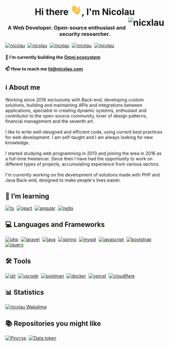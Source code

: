 <h1 align="center">Hi there <img src="hi.gif" width="35">, I'm Nicolau <br/><img align="right" src="https://komarev.com/ghpvc/?username=nicolauns" alt="nicxlau" /></h1>
<h3 align="center">A Web Developer. Open-source enthusiast and security researcher.</h3>

<p align="left">
  <a href="https://twitch.tv/nicxlau" target="blank"><img align="center" src="https://img.shields.io/badge/Twitch-9146FF?style=for-the-badge&logo=twitch&logoColor=white" alt="nicxlau" /></a>&nbsp;
  <a href="https://twitter.com/nicxlau" target="blank"><img align="center" src="https://img.shields.io/badge/Twitter-1DA1F2?style=for-the-badge&logo=twitter&logoColor=white" alt="nicxlau" /></a>&nbsp;
  <a href="https://linkedin.com/in/nicxlau" target="blank"><img align="center" src="https://img.shields.io/badge/LinkedIn-0077B5?style=for-the-badge&logo=linkedin&logoColor=white" alt="nicxlau" /></a>&nbsp;
  <a href="https://instagram.com/nicxlau" target="blank"><img align="center" src="https://img.shields.io/badge/Instagram-E4405F?style=for-the-badge&logo=instagram&logoColor=white" alt="nicxlau" /></a>&nbsp;
  <a href="https://dev.to/nicolau" target="blank"><img align="center" src="https://img.shields.io/badge/dev.to-212121?style=for-the-badge&logo=dev.to&logoColor=white" alt="nicolau" /></a>
</p>

<!-- <a href="https://github.com/nicxlau" target="_blank"><img align="right" src="thoughtful.svg" width="320"/></a> -->

<!-- - 🔭 I’m currently building the [Omni ecosystem](https://octha.com).

- 💬 Ask me about **PHP, Laravel, Jquery, JavaScript, SQL**

- 📫 How to reach me **hi@nicxlau.com** -->

#### 🔭 I’m currently building the [Omni ecosystem](https://octha.com)

#### 📫 How to reach me **hi@nicxlau.com**

## **ℹ️ About me**
Working since 2016 exclusively with Back-end, developing custom solutions, building and maintaining APIs and integrations between applications, specialist in creating dynamic systems, enthusiast and contributor to the open-source community, lover of design patterns, financial management and the seventh art.<br/><br/>I like to write well-designed and efficient code, using current best practices for web development. I am self-taught and I am always looking for new knowledge.<br/><br/>I started studying web programming in 2013 and joining the area in 2016 as a full-time freelancer. Since then I have had the opportunity to work on different types of projects, accumulating experience from various sectors.<br/><br/>I'm currently working on the development of solutions made with PHP and Java Back-end, designed to make people's lives easier.

<!-- <details><summary><span style="color:blue">show more..</span></summary> Marfa stumptown chambray hammock try-hard beard Vibecession deep v echo park offal butcher gochujang intelligentsia cloud bread twee pinterest migas snackwave viral. Ethical craft beer hoodie 3 wolf moon vexillologist church-key small batch tonx franzen meditation af sustainable gastropub. Health goth distillery Brooklyn, art party heirloom farm-to-table hashtag prism</details> -->

## **🌱 I’m learning**
<p align="left">
<a href="https://github.com/topics/ts" target="blank"><img src="https://skillicons.dev/icons?i=ts" alt="ts" width="48" height="48"/></a>&nbsp;
<!-- <a href="https://github.com/topics/vue" target="blank"><img src="https://skillicons.dev/icons?i=vue" alt="vue.js" width="48" height="48"/></a> -->
<a href="https://github.com/topics/react" target="blank"><img src="https://skillicons.dev/icons?i=react" alt="react" width="48" height="48"/></a>&nbsp;
<a href="https://github.com/topics/angular" target="blank"><img src="https://skillicons.dev/icons?i=angular" alt="angular" width="48" height="48"/></a>&nbsp;
<a href="https://github.com/topics/redis" target="blank"><img src="https://skillicons.dev/icons?i=redis" alt="redis" width="48" height="48"/></a>
</p>

## **💻 Languages and Frameworks**
<p align="left">
<a href="https://github.com/topics/php" target="blank"><img src="https://skillicons.dev/icons?i=php" alt="php" width="48" height="48"/></a>&nbsp;
<a href="https://github.com/topics/laravel" target="blank"><img src="https://skillicons.dev/icons?i=laravel" alt="laravel" width="48" height="48"/></a>&nbsp;
<a href="https://github.com/topics/java" target="blank"><img src="https://skillicons.dev/icons?i=java" alt="java" width="48" height="48"/></a>&nbsp;
<a href="https://github.com/topics/spring" target="blank"><img src="https://skillicons.dev/icons?i=spring" alt="spring" width="48" height="48"/></a>&nbsp;
<a href="https://github.com/topics/mysql" target="blank"><img src="https://skillicons.dev/icons?i=mysql" alt="mysql" width="48" height="48"/></a>&nbsp;
<!-- <a href="https://github.com/topics/redis" target="blank"><img src="https://skillicons.dev/icons?i=redis" alt="redis" width="48" height="48"/></a>&nbsp; -->
<!-- <a href="https://github.com/topics/ts" target="blank"><img src="https://skillicons.dev/icons?i=ts" alt="ts" width="48" height="48"/></a>&nbsp; -->
<!-- <a href="https://github.com/topics/vue" target="blank"><img src="https://skillicons.dev/icons?i=vue" alt="vue.js" width="48" height="48"/></a>&nbsp; -->
<!-- <a href="https://github.com/topics/react" target="blank"><img src="https://skillicons.dev/icons?i=react" alt="react" width="48" height="48"/></a>&nbsp;
<a href="https://github.com/topics/angular" target="blank"><img src="https://skillicons.dev/icons?i=angular" alt="angular" width="48" height="48"/></a>&nbsp; -->
<a href="https://github.com/topics/javascript" target="blank"><img src="https://skillicons.dev/icons?i=js" alt="javascript" width="48" height="48"/></a>&nbsp;
<a href="https://github.com/topics/bootstrap" target="blank"><img src="https://skillicons.dev/icons?i=bootstrap" alt="bootstrap" width="48" height="48"/></a>&nbsp;
<a href="https://github.com/topics/jquery" target="blank"><img src="https://skillicons.dev/icons?i=jquery" alt="jquery" width="48" height="48"/></a>
</p>

## **🛠️ Tools**
<p align="left">
<a href="https://github.com/topics/git" target="blank"><img src="https://skillicons.dev/icons?i=git" alt="git" width="48" height="48"/></a>&nbsp;
<a href="https://github.com/topics/vscode" target="blank"><img src="https://skillicons.dev/icons?i=vscode" alt="vscode" width="48" height="48"/></a>&nbsp;
<a href="https://github.com/topics/postman" target="blank"><img src="https://skillicons.dev/icons?i=postman" alt="postman" width="48" height="48"/></a>&nbsp;
<a href="https://github.com/topics/docker" target="blank"><img src="https://skillicons.dev/icons?i=docker" alt="docker" width="48" height="48"/></a>&nbsp;
<a href="https://github.com/topics/vercel" target="blank"><img src="https://skillicons.dev/icons?i=vercel" alt="vercel" width="48" height="48"/></a>&nbsp;
<a href="https://github.com/topics/cloudflare" target="blank"><img src="https://skillicons.dev/icons?i=cloudflare" alt="cloudflare" width="48" height="48"/></a>
<!-- <a href="https://github.com/topics/heroku" target="blank"><img src="https://skillicons.dev/icons?i=heroku" alt="heroku" width="48" height="48"/></a>&nbsp; -->
<!-- <a href="https://github.com/topics/netlify" target="blank"><img src="https://skillicons.dev/icons?i=netlify" alt="netlify" width="48" height="48"/></a> -->
</p>

## **📊 Statistics**
<!--<a href="https://github.com/nicxlau" target="blank"><img src="https://github-readme-streak-stats.herokuapp.com?user=nicxlau&theme=github-light&hide_border=true&date_format=j%20M%5B%20Y%5D" alt="nicxlau github statistics"/></a><br>
<a href="https://github.com/nicxlau?tab=repositories" target="blank"><img src="https://github-readme-stats.vercel.app/api?username=nicxlau&show_icons=true&count_private=true&include_all_commits=true" alt="nicxlau github statistics"/></a><br>
<!--<img src="https://github-readme-stats.vercel.app/api/top-langs?username=nicxlau&show_icons=true&layout=compact&hide=html" alt="nicxlau github top langs" /><br>-->

[![nicxlau Wakatime](https://github-readme-stats.vercel.app/api/wakatime?username=nicxlau&layout=compact&title_color=58a6ff&icon_color=8b949e&text_color=8b949e&bg_color=0d1117&border_color=30363d&custom_title=Languages%20experience&langs_count=10)](https://wakatime.com/@nicxlau)

<!-- [![nicxlau activity graph](https://activity-graph.herokuapp.com/graph?username=nicxlau&theme=react-dark&bg_color=0d1117&title_color=58a6ff&color=8b949e&line=58a6ff&radius=6&custom_title=Activiry%20graph&area_color=000)](https://github.com/nicxlau) -->

<!-- [![spotify-github-profile](https://spotify-github-profile.vercel.app/api/view?uid=giqaz0c2m13v6zd6w9ou3n07k&cover_image=true&theme=novatorem&bar_color=58a6ff&bar_color_cover=true)](https://spotify-github-profile.vercel.app/api/view?uid=giqaz0c2m13v6zd6w9ou3n07k&redirect=true) -->

## **📚 Repositories you might like**

[![Pincryp](https://github-readme-stats.vercel.app/api/pin/?username=attla&repo=pincryp&title_color=58a6ff&icon_color=8b949e&text_color=8b949e&bg_color=0d1117&border_color=30363d)](https://github.com/attla/pincryp)&nbsp;
[![Data token](https://github-readme-stats.vercel.app/api/pin/?username=attla&repo=data-token&title_color=58a6ff&icon_color=8b949e&text_color=8b949e&bg_color=0d1117&border_color=30363d)](https://github.com/attla/data-token)
<!-- 
[![Data token](https://github-readme-stats.vercel.app/api/pin/?username=attla&repo=data-token&title_color=58a6ff&icon_color=8b949e&text_color=8b949e&bg_color=0d1117&border_color=30363d)](https://github.com/attla/data-token)
[![Encoded attributes](https://github-readme-stats.vercel.app/api/pin/?username=attla&repo=encoded-attributes&title_color=58a6ff&icon_color=8b949e&text_color=8b949e&bg_color=0d1117&border_color=30363d)](https://github.com/attla/encoded-attributes)
[![Attla ULID](https://github-readme-stats.vercel.app/api/pin/?username=attla&repo=ulid&title_color=58a6ff&icon_color=8b949e&text_color=8b949e&bg_color=0d1117&border_color=30363d)](https://github.com/attla/ulid)
[![Joth jquery](https://github-readme-stats.vercel.app/api/pin/?username=octhahq&repo=joth-jquery&title_color=58a6ff&icon_color=8b949e&text_color=8b949e&bg_color=0d1117&border_color=30363d)](https://github.com/octhahq/joth-jquery)
[![Attla disposable](https://github-readme-stats.vercel.app/api/pin/?username=attla&repo=disposable&title_color=58a6ff&icon_color=8b949e&text_color=8b949e&bg_color=0d1117&border_color=30363d)](https://github.com/attla/disposable)
[![Laravel HTML minify](https://github-readme-stats.vercel.app/api/pin/?username=attla&repo=laravel-html-minify&title_color=58a6ff&icon_color=8b949e&text_color=8b949e&bg_color=0d1117&border_color=30363d)](https://github.com/attla/laravel-html-minify) -->
